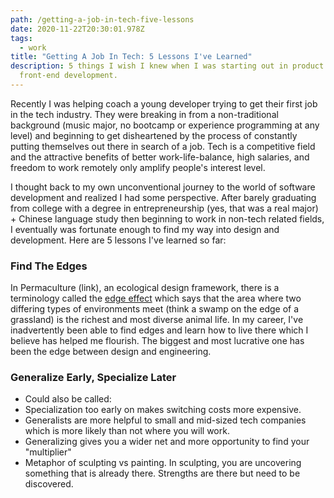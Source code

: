 ```yaml
---
path: /getting-a-job-in-tech-five-lessons
date: 2020-11-22T20:30:01.978Z
tags:
  - work
title: "Getting A Job In Tech: 5 Lessons I've Learned"
description: 5 things I wish I knew when I was starting out in product design &
  front-end development.
---
```


Recently I was helping coach a young developer trying to get their first job in the tech industry. They were breaking in from a non-traditional background (music major, no bootcamp or experience programming at any level) and beginning to get disheartened by the process of constantly putting themselves out there in search of a job. Tech is a competitive field and the attractive benefits of better work-life-balance, high salaries, and freedom to work remotely only amplify people's interest level.

I thought back to my own unconventional journey to the world of software development and realized I had some perspective. After barely graduating from college with a degree in entrepreneurship (yes, that was a real major) + Chinese language study then beginning to work in non-tech related fields, I eventually was fortunate enough to find my way into design and development. Here are 5 lessons I've learned so far:

### Find The Edges

In Permaculture (link), an ecological design framework, there is a terminology called the [edge effect](https://www.permaculturenews.org/2016/08/31/defining-edge-simple-terms/) which says that the area where two differing types of environments meet (think a swamp on the edge of a grassland) is the richest and most diverse animal life. In my career, I've inadvertently been able to find edges and learn how to live there which I believe has helped me flourish. The biggest and most lucrative one has been the edge between design and engineering.

### Generalize Early, Specialize Later

- Could also be called:
- Specialization too early on makes switching costs more expensive.
- Generalists are more helpful to small and mid-sized tech companies which is more likely than not where you will work.
- Generalizing gives you a wider net and more opportunity to find your "multiplier"
- Metaphor of sculpting vs painting. In sculpting, you are uncovering something that is already there. Strengths are there but need to be discovered.

